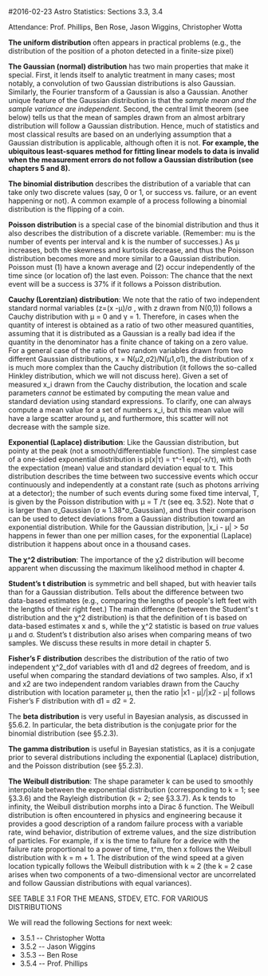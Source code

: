 #2016-02-23 Astro Statistics: Sections 3.3, 3.4

Attendance: Prof. Phillips, Ben Rose, Jason Wiggins, Christopher Wotta

<!-- Prof. Phillips, Aparna Bhattacharya, Geoffrey Lentner, Vini Placco, Ben Rose, Devin Whitten, Jason Wiggins, Christopher Wotta -->


**The uniform distribution** often appears in practical problems (e.g., the distribution of the position of a photon detected in a finite-size pixel)

**The Gaussian (normal) distribution** has two main properties that make it special. First, it lends itself to analytic treatment in many cases; most notably, a convolution of two Gaussian distributions is also Gaussian. Similarly, the Fourier transform of a Gaussian is also a Gaussian. Another unique feature of the Gaussian distribution is that the *sample mean and the sample variance are independent*. Second, the central limit theorem (see below) tells us that the mean of samples drawn from an almost arbitrary distribution will follow a Gaussian distribution. Hence, much of statistics and most classical results are based on an underlying assumption that a Gaussian distribution is applicable, although often it is not. **For example, the ubiquitous least-squares method for fitting linear models to data is invalid when the measurement errors do not follow a Gaussian distribution (see chapters 5 and 8).**

**The binomial distribution** describes the distribution of a variable that can take only two discrete values (say, 0 or 1, or success vs. failure, or an event happening or not). A common example of a process following a binomial distribution is the flipping of a coin.

**Poisson distribution** is a special case of the binomial distribution and thus it also describes the distribution of a discrete variable. (Remember: mu is the number of events per interval and k is the number of successes.) As μ increases, both the skewness and kurtosis decrease, and thus the Poisson distribution becomes more and more similar to a Gaussian distribution. Poisson must (1) have a known average and (2) occur independently of the time since (or location of) the last even. Poisson: The chance that the next event will be a success is 37% if it follows a Poisson distribution.

**Cauchy (Lorentzian) distribution**: We note that the ratio of two independent standard normal variables (z=(x -μ)/σ , with z drawn from N(0,1)) follows a Cauchy distribution with μ = 0 and γ = 1. Therefore, in cases when the quantity of interest is obtained as a ratio of two other measured quantities, assuming that it is distributed as a Gaussian is a really bad idea if the quantity in the denominator has a finite chance of taking on a zero value. For a general case of the ratio of two random variables drawn from two different Gaussian distributions, x = N(μ2,σ2)/N(μ1,σ1), the distribution of x is much more complex than the Cauchy distribution (it follows the so-called Hinkley distribution, which we will not discuss here). Given a set of measured x_i drawn from the Cauchy distribution, the location and scale parameters *cannot* be estimated by computing the mean value and standard deviation using standard expressions. To clarify, one can always compute a mean value for a set of numbers x_i, but this mean value will have a large scatter around μ, and furthermore, this scatter will not decrease with the sample size.

**Exponential (Laplace) distribution**: Like the Gaussian distribution, but pointy at the peak (not a smooth/differentiable function). The simplest case of a one-sided exponential distribution is p(x|τ) = τ^-1 exp(-x/τ), with both the expectation (mean) value and standard deviation equal to τ. This distribution describes the time between two successive events which occur continuously and independently at a constant rate (such as photons arriving at a detector); the number of such events during some fixed time interval, T, is given by the Poisson distribution with μ = T /τ (see eq. 3.52). Note that σ is larger than σ_Gaussian (σ ≈ 1.38*σ_Gaussian), and thus their comparison can be used to detect deviations from a Gaussian distribution toward an exponential distribution. While for the Gaussian distribution, |x_i - μ| > 5σ happens in fewer than one per million cases, for the exponential (Laplace) distribution it happens about once in a thousand cases.

**The χ^2 distribution**: The importance of the χ2 distribution will become apparent when discussing the maximum likelihood method in chapter 4.

**Student’s t distribution** is symmetric and bell shaped, but with heavier tails than for a Gaussian distribution. Tells about the difference between two data-based estimates (e.g., comparing the lengths of people's left feet with the lengths of their right feet.) The main difference (between the Student's t distribution and the χ^2 distribution) is that the definition of t is based on data-based estimates x and s, while the χ^2 statistic is based on *true* values μ and σ. Student’s t distribution also arises when comparing means of two samples. We discuss these results in more detail in chapter 5.

**Fisher’s F distribution** describes the distribution of the ratio of two independent χ^2_dof variables with d1 and d2 degrees of freedom, and is useful when comparing the standard deviations of two samples. Also, if x1 and x2 are two independent random variables drawn from the Cauchy distribution with location parameter μ, then the ratio |x1 - μ|/|x2 - μ| follows Fisher’s F distribution with d1 = d2 = 2.

The **beta distribution** is very useful in Bayesian analysis, as discussed in §5.6.2. In particular, the beta distribution is the conjugate prior for the binomial distribution (see §5.2.3).

**The gamma distribution** is useful in Bayesian statistics, as it is a conjugate prior to several distributions including the exponential (Laplace) distribution, and the Poisson distribution (see §5.2.3).

**The Weibull distribution**: The shape parameter k can be used to smoothly interpolate between the exponential distribution (corresponding to k = 1; see §3.3.6) and the Rayleigh distribution (k = 2; see §3.3.7). As k tends to infinity, the Weibull distribution morphs into a Dirac δ function. The Weibull distribution is often encountered in physics and engineering because it provides a good description of a random failure process with a variable rate, wind behavior, distribution of extreme values, and the size distribution of particles. For example, if x is the time to failure for a device with the failure rate proportional to a power of time, t^m, then x follows the Weibull distribution with k = m + 1. The distribution of the wind speed at a given location typically follows the Weibull distribution with k ≈ 2 (the k = 2 case arises when two components of a two-dimensional vector are uncorrelated and follow Gaussian distributions with equal variances).

SEE TABLE 3.1 FOR THE MEANS, STDEV, ETC. FOR VARIOUS DISTRIBUTIONS



We will read the following Sections for next week:

- 3.5.1 -- Christopher Wotta
- 3.5.2 -- Jason Wiggins
- 3.5.3 -- Ben Rose
- 3.5.4 -- Prof. Phillips

